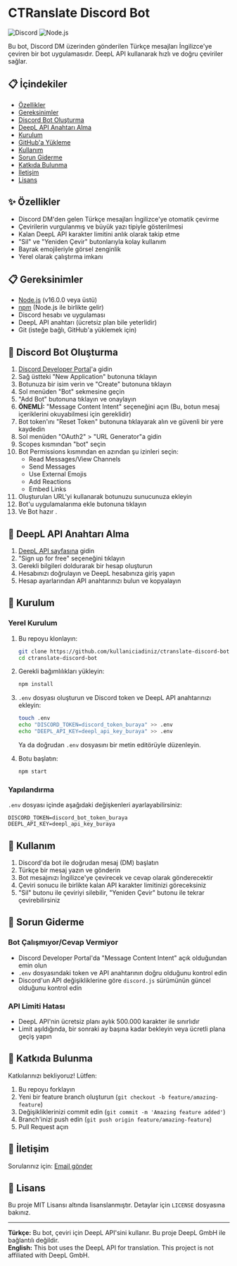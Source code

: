 # CTRanslate Discord Bot

![Discord](https://img.shields.io/badge/Discord-7289DA?style=for-the-badge&logo=discord&logoColor=white)
![Node.js](https://img.shields.io/badge/Node.js-339933?style=for-the-badge&logo=nodedotjs&logoColor=white)

Bu bot, Discord DM üzerinden gönderilen Türkçe mesajları İngilizce'ye çeviren bir bot uygulamasıdır. DeepL API kullanarak hızlı ve doğru çeviriler sağlar.

## 📋 İçindekiler

- [Özellikler](#özellikler)
- [Gereksinimler](#gereksinimler)
- [Discord Bot Oluşturma](#discord-bot-oluşturma)
- [DeepL API Anahtarı Alma](#deepl-api-anahtarı-alma)
- [Kurulum](#kurulum)
- [GitHub'a Yükleme](#githuba-yükleme)
- [Kullanım](#kullanım)
- [Sorun Giderme](#sorun-giderme)
- [Katkıda Bulunma](#katkıda-bulunma)
- [İletişim](#i̇letişim)
- [Lisans](#lisans)

## ✨ Özellikler

- Discord DM'den gelen Türkçe mesajları İngilizce'ye otomatik çevirme
- Çevirilerin vurgulanmış ve büyük yazı tipiyle gösterilmesi
- Kalan DeepL API karakter limitini anlık olarak takip etme
- "Sil" ve "Yeniden Çevir" butonlarıyla kolay kullanım
- Bayrak emojileriyle görsel zenginlik
- Yerel olarak çalıştırma imkanı

## 📋 Gereksinimler

- [Node.js](https://nodejs.org/) (v16.0.0 veya üstü)
- [npm](https://www.npmjs.com/) (Node.js ile birlikte gelir)
- Discord hesabı ve uygulaması
- DeepL API anahtarı (ücretsiz plan bile yeterlidir)
- Git (isteğe bağlı, GitHub'a yüklemek için)

## 🤖 Discord Bot Oluşturma

1. [Discord Developer Portal](https://discord.com/developers/applications)'a gidin
2. Sağ üstteki "New Application" butonuna tıklayın
3. Botunuza bir isim verin ve "Create" butonuna tıklayın
4. Sol menüden "Bot" sekmesine geçin
5. "Add Bot" butonuna tıklayın ve onaylayın
6. **ÖNEMLİ:** "Message Content Intent" seçeneğini açın (Bu, botun mesaj içeriklerini okuyabilmesi için gereklidir)
7. Bot token'ını "Reset Token" butonuna tıklayarak alın ve güvenli bir yere kaydedin
8. Sol menüden "OAuth2" > "URL Generator"a gidin
9. Scopes kısmından "bot" seçin
10. Bot Permissions kısmından en azından şu izinleri seçin:
    - Read Messages/View Channels
    - Send Messages
    - Use External Emojis
    - Add Reactions
    - Embed Links
11. Oluşturulan URL'yi kullanarak botunuzu sunucunuza ekleyin
12. Bot'u uygulamalarıma ekle butonuna tıklayın
13. Ve Bot hazır .

## 🔑 DeepL API Anahtarı Alma

1. [DeepL API sayfasına](https://www.deepl.com/pro-api) gidin
2. "Sign up for free" seçeneğini tıklayın
3. Gerekli bilgileri doldurarak bir hesap oluşturun
4. Hesabınızı doğrulayın ve DeepL hesabınıza giriş yapın
5. Hesap ayarlarından API anahtarınızı bulun ve kopyalayın

## 🚀 Kurulum

### Yerel Kurulum

1. Bu repoyu klonlayın:
   ```bash
   git clone https://github.com/kullaniciadiniz/ctranslate-discord-bot.git
   cd ctranslate-discord-bot
   ```

2. Gerekli bağımlılıkları yükleyin:
   ```bash
   npm install
   ```

3. `.env` dosyası oluşturun ve Discord token ve DeepL API anahtarınızı ekleyin:
   ```bash
   touch .env
   echo "DISCORD_TOKEN=discord_token_buraya" >> .env
   echo "DEEPL_API_KEY=deepl_api_key_buraya" >> .env
   ```
   Ya da doğrudan `.env` dosyasını bir metin editörüyle düzenleyin.

4. Botu başlatın:
   ```bash
   npm start
   ```

### Yapılandırma

`.env` dosyası içinde aşağıdaki değişkenleri ayarlayabilirsiniz:

```
DISCORD_TOKEN=discord_bot_token_buraya
DEEPL_API_KEY=deepl_api_key_buraya
```


## 💬 Kullanım

1. Discord'da bot ile doğrudan mesaj (DM) başlatın
2. Türkçe bir mesaj yazın ve gönderin
3. Bot mesajınızı İngilizce'ye çevirecek ve cevap olarak gönderecektir
4. Çeviri sonucu ile birlikte kalan API karakter limitinizi göreceksiniz
5. "Sil" butonu ile çeviriyi silebilir, "Yeniden Çevir" butonu ile tekrar çevirebilirsiniz

## 🔧 Sorun Giderme

### Bot Çalışmıyor/Cevap Vermiyor

- Discord Developer Portal'da "Message Content Intent" açık olduğundan emin olun
- `.env` dosyasındaki token ve API anahtarının doğru olduğunu kontrol edin
- Discord'un API değişikliklerine göre `discord.js` sürümünün güncel olduğunu kontrol edin

### API Limiti Hatası

- DeepL API'nin ücretsiz planı aylık 500.000 karakter ile sınırlıdır
- Limit aşıldığında, bir sonraki ay başına kadar bekleyin veya ücretli plana geçiş yapın

## 🤝 Katkıda Bulunma

Katkılarınızı bekliyoruz! Lütfen:

1. Bu repoyu forklayın
2. Yeni bir feature branch oluşturun (`git checkout -b feature/amazing-feature`)
3. Değişikliklerinizi commit edin (`git commit -m 'Amazing feature added'`)
4. Branch'inizi push edin (`git push origin feature/amazing-feature`)
5. Pull Request açın

## 📧 İletişim

Sorularınız için: [Email gönder](mailto:clionjob@gmail.com)

## 📄 Lisans

Bu proje MIT Lisansı altında lisanslanmıştır. Detaylar için `LICENSE` dosyasına bakınız.

---

**Türkçe:** Bu bot, çeviri için DeepL API'sini kullanır. Bu proje DeepL GmbH ile bağlantılı değildir.  
**English:** This bot uses the DeepL API for translation. This project is not affiliated with DeepL GmbH.